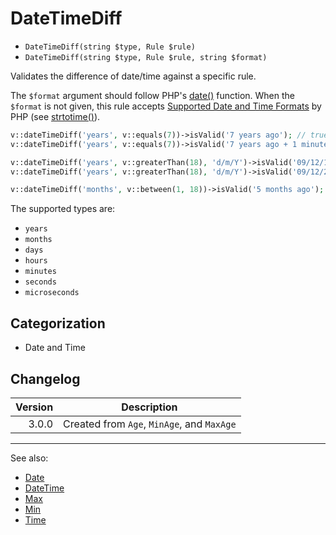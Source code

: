 # DateTimeDiff

- `DateTimeDiff(string $type, Rule $rule)`
- `DateTimeDiff(string $type, Rule $rule, string $format)`

Validates the difference of date/time against a specific rule.

The `$format` argument should follow PHP's [date()][] function. When the `$format` is not given, this rule accepts
[Supported Date and Time Formats][] by PHP (see [strtotime()][]).

```php
v::dateTimeDiff('years', v::equals(7))->isValid('7 years ago'); // true
v::dateTimeDiff('years', v::equals(7))->isValid('7 years ago + 1 minute'); // false

v::dateTimeDiff('years', v::greaterThan(18), 'd/m/Y')->isValid('09/12/1990'); // true
v::dateTimeDiff('years', v::greaterThan(18), 'd/m/Y')->isValid('09/12/2023'); // false

v::dateTimeDiff('months', v::between(1, 18))->isValid('5 months ago'); // true
```

The supported types are:

* `years`
* `months`
* `days`
* `hours`
* `minutes`
* `seconds`
* `microseconds`

## Categorization

- Date and Time

## Changelog

| Version | Description                                |
| ------: |--------------------------------------------|
|   3.0.0 | Created from `Age`, `MinAge`, and `MaxAge` |

***
See also:

- [Date](Date.md)
- [DateTime](DateTime.md)
- [Max](Max.md)
- [Min](Min.md)
- [Time](Time.md)

[date()]: http://php.net/date
[DateTimeInterface]: http://php.net/DateTimeInterface
[strtotime()]: http://php.net/strtotime
[Supported Date and Time Formats]: http://php.net/datetime.formats
